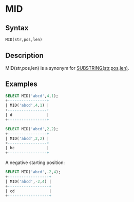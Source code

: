 # MID

## Syntax

```sql
MID(str,pos,len)
```

## Description

MID(str,pos,len) is a synonym for [SUBSTRING(str,pos,len)](/built-in-functions/string-functions/substring/).

## Examples

```sql
SELECT MID('abcd',4,1);
+-----------------+
| MID('abcd',4,1) |
+-----------------+
| d               |
+-----------------+

SELECT MID('abcd',2,2);
+-----------------+
| MID('abcd',2,2) |
+-----------------+
| bc              |
+-----------------+
```

A negative starting position:

```sql
SELECT MID('abcd',-2,4);
+------------------+
| MID('abcd',-2,4) |
+------------------+
| cd               |
+------------------+
```